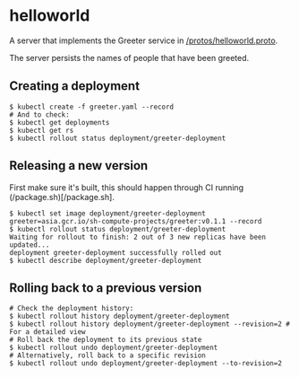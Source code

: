 # helloworld

A server that implements the Greeter service in [/protos/helloworld.proto](/protos/helloworld.proto).

The server persists the names of people that have been greeted.

## Creating a deployment
```shell
$ kubectl create -f greeter.yaml --record
# And to check:
$ kubectl get deployments
$ kubectl get rs
$ kubectl rollout status deployment/greeter-deployment
```

## Releasing a new version
First make sure it's built, this should happen through CI running (/package.sh)[/package.sh].

```shell
$ kubectl set image deployment/greeter-deployment greeter=asia.gcr.io/sh-compute-projects/greeter:v0.1.1 --record
$ kubectl rollout status deployment/greeter-deployment
Waiting for rollout to finish: 2 out of 3 new replicas have been updated...
deployment greeter-deployment successfully rolled out
$ kubectl describe deployment/greeter-deployment
```

## Rolling back to a previous version
```shell
# Check the deployment history:
$ kubectl rollout history deployment/greeter-deployment
$ kubectl rollout history deployment/greeter-deployment --revision=2 # For a detailed view
# Roll back the deployment to its previous state
$ kubectl rollout undo deployment/greeter-deployment
# Alternatively, roll back to a specific revision
$ kubectl rollout undo deployment/greeter-deployment --to-revision=2
```
